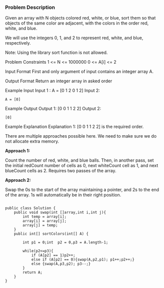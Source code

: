 ### Problem Description

Given an array with N objects colored red, white, or blue, sort them so that objects of the same color are adjacent, with the colors in the 
order red, white, and blue.

We will use the integers 0, 1, and 2 to represent red, white, and blue, respectively.

Note: Using the library sort function is not allowed.



Problem Constraints
1 <= N <= 1000000
0 <= A[i] <= 2


Input Format
First and only argument of input contains an integer array A.


Output Format
Return an integer array in asked order


Example Input
Input 1 :
    A = [0 1 2 0 1 2]
Input 2:

    A = [0]


Example Output
Output 1:
    [0 0 1 1 2 2]
Output 2:

    [0]


Example Explanation
Explanation 1:
    [0 0 1 1 2 2] is the required order.

There are multiple approaches possible here. We need to make sure we do not allocate extra memory.

**Approach 1:**

Count the number of red, white, and blue balls.
Then, in another pass, set the initial redCount number of cells as 0, next whiteCount cell as 1, and next blueCount cells as 2.
Requires two passes of the array.

**Approach 2:**

Swap the 0s to the start of the array maintaining a pointer, and 2s to the end of the array.
1s will automatically be in their right position.


```

public class Solution {
    public void swap(int []array,int i,int j){
        int temp = array[i];
        array[i] = array[j];
        array[j] = temp;
    }
    public int[] sortColors(int[] A) {

        int p1 = 0;int  p2 = 0,p3 = A.length-1;

        while(p2<=p3){
            if (A[p2] == 1)p2++;
            else if (A[p2] == 0){swap(A,p2,p1); p1++;p2++;}
            else {swap(A,p3,p2); p3--;}
        }
        return A;
    }
}

```
